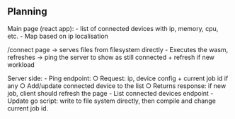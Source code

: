 
## Planning

Main page (react app): 
	- list of connected devices with ip, memory, cpu, etc.
	- Map based on ip localisation

/connect page -> serves files from filesystem directly
	- Executes the wasm, refreshes -> ping the server to show as still connected + refresh if new workload

Server side:
	- Ping endpoint:
		○ Request: ip, device config + current job id if any
		○ Add/update connected device to the list
		○ Returns response: if new job, client should refresh the page
	- List connected devices endpoint
	- Update go script: write to file system directly, then compile and change current job id.

